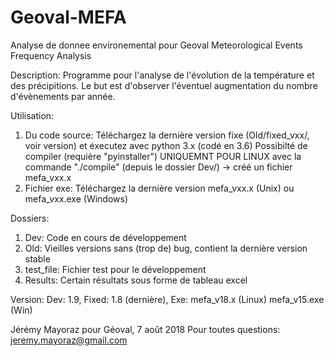 # Geoval-MEFA
Analyse de donnee environemental pour Geoval
Meteorological Events Frequency Analysis

Description:
Programme pour l'analyse de l'évolution de la température et des précipitions.
Le but est d'observer l'éventuel augmentation du nombre d'évènements par année.


Utilisation:
1.  Du code source: Téléchargez la dernière version fixe (Old/fixed_vxx/, voir version)
    et éxecutez avec python 3.x (codé en 3.6)
    Possibilté de compiler (requière "pyinstaller") UNIQUEMNT POUR LINUX avec la commande
    "./compile" (depuis le dossier Dev/) -> créé un fichier mefa_vxx.x
2.  Fichier exe: Téléchargez la dernière version mefa_vxx.x (Unix) ou mefa_vxx.exe (Windows)


Dossiers:
1.  Dev:        Code en cours de développement
2.  Old:        Vieilles versions sans (trop de) bug, contient la dernière version stable
3.  test_file:  Fichier test pour le développement
4.  Results:    Certain résultats sous forme de tableau excel


Version:
Dev: 1.9, Fixed: 1.8 (dernière), Exe: mefa_v18.x (Linux) mefa_v15.exe (Win)



Jérémy Mayoraz pour Géoval, 7 août 2018
Pour toutes questions: jeremy.mayoraz@gmail.com
